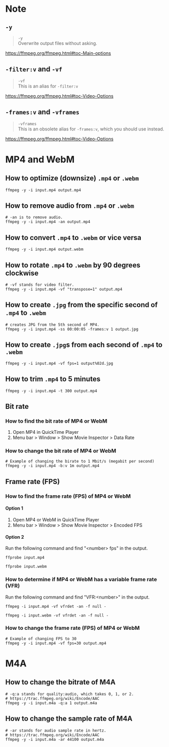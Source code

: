 # Note
## `-y`
> `-y`<br>
> Overwrite output files without asking.

https://ffmpeg.org/ffmpeg.html#toc-Main-options

## `-filter:v` and `-vf`
> `-vf`<br>
> This is an alias for `-filter:v`

https://ffmpeg.org/ffmpeg.html#toc-Video-Options

## `-frames:v` and `-vframes`
> `-vframes`<br>
> This is an obsolete alias for `-frames:v`, which you should use instead.

https://ffmpeg.org/ffmpeg.html#toc-Video-Options

# MP4 and WebM
## How to optimize (downsize) `.mp4` or `.webm`
```shell
ffmpeg -y -i input.mp4 output.mp4
```

## How to remove audio from `.mp4` or `.webm`
```shell
# -an is to remove audio.
ffmpeg -y -i input.mp4 -an output.mp4
```

## How to convert `.mp4` to `.webm` or vice versa
```shell
ffmpeg -y -i input.mp4 output.webm
```

## How to rotate `.mp4` to `.webm` by 90 degrees clockwise
```shell
# -vf stands for video filter.
ffmpeg -y -i input.mp4 -vf "transpose=1" output.mp4
```

## How to create `.jpg` from the specific second of `.mp4` to `.webm`
```shell
# creates JPG from the 5th second of MP4.
ffmpeg -y -i input.mp4 -ss 00:00:05 -frames:v 1 output.jpg
```

## How to create `.jpg`s from each second of `.mp4` to `.webm`
```shell
ffmpeg -y -i input.mp4 -vf fps=1 output%02d.jpg
```

## How to trim `.mp4` to 5 minutes
```shell
ffmpeg -y -i input.mp4 -t 300 output.mp4
```

## Bit rate
### How to find the bit rate of MP4 or WebM
1. Open MP4 in QuickTime Player
2. Menu bar > Window > Show Movie Inspector > Data Rate

### How to change the bit rate of MP4 or WebM
```shell
# Example of changing the birate to 1 Mbit/s (megabit per second)
ffmpeg -y -i input.mp4 -b:v 1m output.mp4
```

## Frame rate (FPS)
### How to find the frame rate (FPS) of MP4 or WebM
#### Option 1
1. Open MP4 or WebM in QuickTime Player
2. Menu bar > Window > Show Movie Inspector > Encoded FPS
#### Option 2
Run the following command and find "\<number> fps" in the output.
```shell
ffprobe input.mp4
```
```shell
ffprobe input.webm
```

### How to determine if MP4 or WebM has a variable frame rate (VFR)
Run the following command and find "VFR:\<number>" in the output.
```shell
ffmpeg -i input.mp4 -vf vfrdet -an -f null -
```
```shell
ffmpeg -i input.webm -vf vfrdet -an -f null -
```

### How to change the frame rate (FPS) of MP4 or WebM
```shell
# Example of changing FPS to 30
ffmpeg -y -i input.mp4 -vf fps=30 output.mp4
```

# M4A
## How to change the bitrate of M4A
```shell
# -q:a stands for quality:audio, which takes 0, 1, or 2.
# https://trac.ffmpeg.org/wiki/Encode/AAC
ffmpeg -y -i input.m4a -q:a 1 output.m4a
```

## How to change the sample rate of M4A
```shell
# -ar stands for audio sample rate in hertz.
# https://trac.ffmpeg.org/wiki/Encode/AAC
ffmpeg -y -i input.m4a -ar 44100 output.m4a
```
